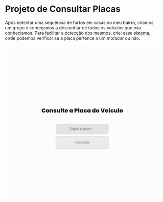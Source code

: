 # Projeto de Consultar Placas
Após detectar uma sequência de furtos em casas no meu bairro, criamos um grupo e começamos a desconfiar de todos os veículos que não conhecíamos. Para facilitar a detecção dos mesmos, criei esse sistema, onde podemos verificar se a placa pertence a um morador ou não.

<p align="center"><img width="500" src="src/consultaplaca.gif"></p>
